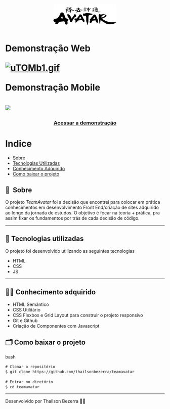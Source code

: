 <h1 align="center">
    <img src="https://raw.githubusercontent.com/thailsonbezerra/teamavatar/main/img/avatar.png">
</h1>

<h1>
    <p>Demonstração Web </p>
    <a href="https://im.ge/i/uTOMb1"><img src="https://i.im.ge/2022/06/21/uTOMb1.md.gif" alt="uTOMb1.gif" border="0" /></a>
    <p>Demonstração Mobile </p>
   <img src="https://i.im.ge/2022/06/21/uTFehP.md.gif"/>
</h1>

<h3 align="center">
    <a href="https://thailsonbezerra.github.io/teamavatar/">Acessar a demonstração</a>
<h3 >

# Indice

- [Sobre](#-sobre)
- [Tecnologias Utilizadas](#-tecnologias-utilizadas)
- [Conhecimento Adquirido](#-conhecimento-adquirido)
- [Como baixar o projeto](#-como-baixar-o-projeto)

## 🔖&nbsp; Sobre

O projeto _TeamAvatar_ foi a decisão que encontrei para colocar em prática conhecimentos em desenvolvimento Front End/criação de sites adquirido ao longo da jornada de estudos. O objetivo é focar na teoria + prática, pra assim fixar os fundamentos por trás de cada decisão de código.

---

## 🚀 Tecnologias utilizadas

O projeto foi desenvolvido utilizando as seguintes tecnologias

- HTML
- CSS
- JS

---

## ✍🏽 Conhecimento adquirido

- HTML Semântico
- CSS Utilitário
- CSS Flexbox e Grid Layout para construir o projeto responsivo
- Git e Github
- Criação de Componentes com Javascript

## 🗂 Como baixar o projeto

bash

    # Clonar o repositório
    $ git clone https://github.com/thailsonbezerra/teamavatar

    # Entrar no diretório
    $ cd teamavatar

---

Desenvolvido por Thailson Bezerra 👋🏽
